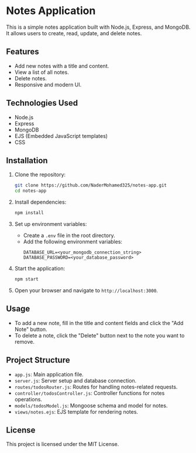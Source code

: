# Notes Application

This is a simple notes application built with Node.js, Express, and MongoDB. It allows users to create, read, update, and delete notes.

## Features

- Add new notes with a title and content.
- View a list of all notes.
- Delete notes.
- Responsive and modern UI.

## Technologies Used

- Node.js
- Express
- MongoDB
- EJS (Embedded JavaScript templates)
- CSS

## Installation

1. Clone the repository:
    ```sh
    git clone https://github.com/NaderMohamed325/notes-app.git
    cd notes-app
    ```

2. Install dependencies:
    ```sh
    npm install
    ```

3. Set up environment variables:
    - Create a `.env` file in the root directory.
    - Add the following environment variables:
        ```env
        DATABASE_URL=<your_mongodb_connection_string>
        DATABASE_PASSWORD=<your_database_password>
        ```

4. Start the application:
    ```sh
    npm start
    ```

5. Open your browser and navigate to `http://localhost:3000`.

## Usage

- To add a new note, fill in the title and content fields and click the "Add Note" button.
- To delete a note, click the "Delete" button next to the note you want to remove.

## Project Structure

- `app.js`: Main application file.
- `server.js`: Server setup and database connection.
- `routes/todosRouter.js`: Routes for handling notes-related requests.
- `controller/todosController.js`: Controller functions for notes operations.
- `models/todosModel.js`: Mongoose schema and model for notes.
- `views/notes.ejs`: EJS template for rendering notes.

## License

This project is licensed under the MIT License.
